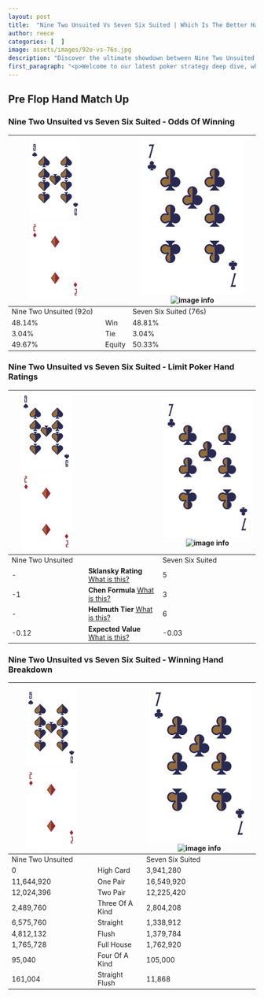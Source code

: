 ```yaml
---
layout: post
title:  "Nine Two Unsuited Vs Seven Six Suited | Which Is The Better Hand In Poker? A Complete Guide"
author: reece
categories: [  ]
image: assets/images/92o-vs-76s.jpg
description: "Discover the ultimate showdown between Nine Two Unsuited and Seven Six Suited in poker! Uncover the odds, strategies, and scenarios where one hand triumphs over the other. Get ready to up your poker game with this thrilling analysis."
first_paragraph: "<p>Welcome to our latest poker strategy deep dive, where we're pitting two distinct hands against each other in a high-stakes showdown: Nine Two Unsuited vs Seven Six Suited.</p><p>In the dynamic world of poker, every decision counts, and knowing which hand holds the upper hand is key to your success at the table.</p><p>In this article, we'll dissect these two hands, explore the scenarios where one dominates the other, and equip you with the knowledge to make strategic choices that can tip the odds in your favor.</p><p>Get ready to unravel the intriguing dynamics of these poker hands and elevate your game to new heights.</p>"
---
```




[comment]: # (sp0)

## Pre Flop Hand Match Up

<div class="table hand-ratings" markdown="1"> 



### Nine Two Unsuited vs Seven Six Suited - Odds Of Winning


    
| ![image info](assets/images/hand1/9.png) ![image info](assets/images/hand1/2o.png) |  | ![image info](assets/images/hand2/7.png) ![image info](assets/images/hand2/6s.png) |
| -------- | -------- | -------- |
| Nine Two Unsuited (92o) |  | Seven Six Suited (76s) |
| 48.14% | Win | 48.81% |
| 3.04% | Tie | 3.04% |
| 49.67% | Equity | 50.33% |




[comment]: # (sp1)



### Nine Two Unsuited vs Seven Six Suited - Limit Poker Hand Ratings


    
| ![image info](assets/images/hand1/9.png) ![image info](assets/images/hand1/2o.png) |  | ![image info](assets/images/hand2/7.png) ![image info](assets/images/hand2/6s.png) |
| -------- | -------- | -------- |
| Nine Two Unsuited |  | Seven Six Suited |
| - | **Sklansky Rating** [What is this?](/sklansky-rating-explained) | 5 |
| -1 | **Chen Formula** [What is this?](/chen-formula-explained) | 3 |
| - | **Hellmuth Tier** [What is this?](/Hellmuth-tier-explained) | 6 |
| -0.12 | **Expected Value** [What is this?](/expected-value-explained) | -0.03 |




[comment]: # (sp2)



### Nine Two Unsuited vs Seven Six Suited - Winning Hand Breakdown


    
| ![image info](assets/images/hand1/9.png) ![image info](assets/images/hand1/2o.png) |  | ![image info](assets/images/hand2/7.png) ![image info](assets/images/hand2/6s.png) |
| -------- | -------- | -------- |
| Nine Two Unsuited |  | Seven Six Suited |
| 0 | High Card | 3,941,280 |
| 11,644,920 | One Pair | 16,549,920 |
| 12,024,396 | Two Pair | 12,225,420 |
| 2,489,760 | Three Of A Kind | 2,804,208 |
| 6,575,760 | Straight | 1,338,912 |
| 4,812,132 | Flush | 1,379,784 |
| 1,765,728 | Full House | 1,762,920 |
| 95,040 | Four Of A Kind | 105,000 |
| 161,004 | Straight Flush | 11,868 |




[comment]: # (sp3)



</div>

[comment]: # (sp4)



[comment]: # (sp5)

